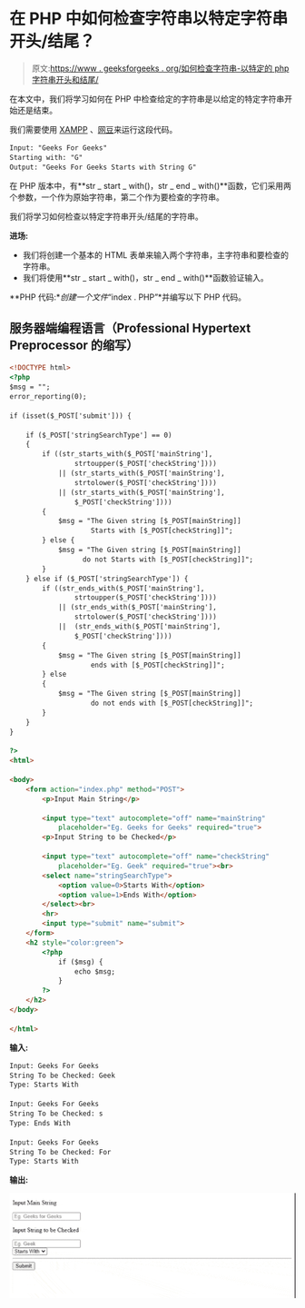 # 在 PHP 中如何检查字符串以特定字符串开头/结尾？

> 原文:[https://www . geeksforgeeks . org/如何检查字符串-以特定的 php 字符串开头和结尾/](https://www.geeksforgeeks.org/how-to-check-a-string-starts-ends-with-a-specific-string-in-php/)

在本文中，我们将学习如何在 PHP 中检查给定的字符串是以给定的特定字符串开始还是结束。

我们需要使用 [XAMPP](https://www.apachefriends.org/download.html) 、[网豆](https://netbeans-ide.informer.com/8.2/)来运行这段代码。

```html
Input: "Geeks For Geeks"
Starting with: "G"
Output: "Geeks For Geeks Starts with String G"
```

在 PHP 版本中，有**str _ start _ with()，str _ end _ with()**函数，它们采用两个参数，一个作为原始字符串，第二个作为要检查的字符串。

我们将学习如何检查以特定字符串开头/结尾的字符串。

**进场:**

*   我们将创建一个基本的 HTML 表单来输入两个字符串，主字符串和要检查的字符串。
*   我们将使用**str _ start _ with()，str _ end _ with()**函数验证输入。

**PHP 代码:**创建一个文件*“index . PHP”*并编写以下 PHP 代码。

## 服务器端编程语言（Professional Hypertext Preprocessor 的缩写）

```html
<!DOCTYPE html>
<?php
$msg = "";
error_reporting(0);

if (isset($_POST['submit'])) {

    if ($_POST['stringSearchType'] == 0)
    {
        if ((str_starts_with($_POST['mainString'], 
                strtoupper($_POST['checkString']))) 
            || (str_starts_with($_POST['mainString'], 
                strtolower($_POST['checkString'])))
            || (str_starts_with($_POST['mainString'], 
                $_POST['checkString']))) 
        {
            $msg = "The Given string [$_POST[mainString]] 
                    Starts with [$_POST[checkString]]";
        } else {
            $msg = "The Given string [$_POST[mainString]] 
                  do not Starts with [$_POST[checkString]]";
        }
    } else if ($_POST['stringSearchType']) {
        if ((str_ends_with($_POST['mainString'], 
                strtoupper($_POST['checkString']))) 
            || (str_ends_with($_POST['mainString'], 
                strtolower($_POST['checkString']))) 
            ||  (str_ends_with($_POST['mainString'], 
                $_POST['checkString'])))
        {
            $msg = "The Given string [$_POST[mainString]] 
                    ends with [$_POST[checkString]]";
        } else
        {
            $msg = "The Given string [$_POST[mainString]] 
                    do not ends with [$_POST[checkString]]";
        }
    }
}

?>
<html>

<body>
    <form action="index.php" method="POST">
        <p>Input Main String</p>

        <input type="text" autocomplete="off" name="mainString" 
            placeholder="Eg. Geeks for Geeks" required="true">
        <p>Input String to be Checked</p>

        <input type="text" autocomplete="off" name="checkString" 
            placeholder="Eg. Geek" required="true"><br>
        <select name="stringSearchType">
            <option value=0>Starts With</option>
            <option value=1>Ends With</option>
        </select><br>
        <hr>
        <input type="submit" name="submit">
    </form>
    <h2 style="color:green">
        <?php
            if ($msg) {
                echo $msg;
            }          
        ?>
    </h2>
</body>

</html>
```

**输入:**

```html
Input: Geeks For Geeks
String To be Checked: Geek
Type: Starts With

Input: Geeks For Geeks
String To be Checked: s
Type: Ends With

Input: Geeks For Geeks
String To be Checked: For
Type: Starts With
```

**输出:**

![](img/9e43b2349e68140dcbafb8a25671fbc4.png)